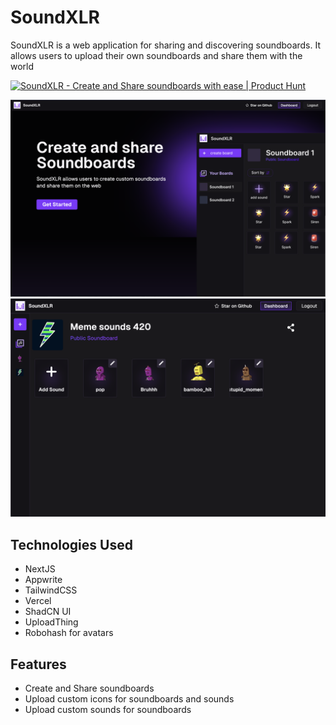 # SoundXLR

SoundXLR is a web application for sharing and discovering soundboards. It allows users to upload their own soundboards and share them with the world

<div style="width:100%; display:flex;justify-items:start"><div/>
<a href="https://www.producthunt.com/products/soundxlr" target="_blank"><img src="https://api.producthunt.com/widgets/embed-image/v1/featured.svg?post_id=432888&theme=dark" alt="SoundXLR - Create&#0032;and&#0032;Share&#0032;soundboards&#0032;with&#0032;ease | Product Hunt" style="width: 250px; height: 54px;" width="250" height="54" /></a>

![SoundXLR Landing page](/assets/soundxlr-landing.png)
![SoundXLR Dashboard page](/assets/soundxlr-dashboard.png)

## Technologies Used

- NextJS
- Appwrite
- TailwindCSS
- Vercel
- ShadCN UI
- UploadThing
- Robohash for avatars

## Features

- Create and Share soundboards
- Upload custom icons for soundboards and sounds
- Upload custom sounds for soundboards

